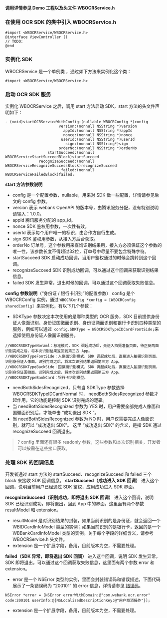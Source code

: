 **调用详情参见 Demo 工程以及头文件 WBOCRService.h**

### 在使用 OCR SDK 的类中引入 WBOCRService.h
```
#import <WBOCRService/WBOCRService.h>
@interface ViewController ()
// TODO:
@end
```

### 实例化 SDK
WBOCRService 是一个单例类 ，通过如下方法来实例化这个类：

```
#import <WBOCRService/WBOCRService.h>
```

### 启动 OCR SDK 服务
实例化 WBOCRService 之后，调用 start 方法启动 SDK，start 方法的头文件声明如下：

```
- (void)startOCRServiceWithConfig:(nullable WBOCRConfig *)config
                        version:(nonnull NSString *)version
                          appId:(nonnull NSString *)appId
                          nonce:(nonnull NSString *)nonce
                         userId:(nonnull NSString *)userId
                           sign:(nonnull NSString*)sign
                        orderNo:(nonnull NSString *)orderNo
                   startSucceed:(nonnull WBOCRServiceStartSucceedBlock)startSucceed
               recognizeSucceed:(nonnull WBOCRServiceRecognizeSuccessBlock)recognizeSucceed
                         failed:(nonnull WBOCRServiceFailedBlock)failed;
```

**start 方法参数说明**
- config 是一个配置参数，nullable，用来对 SDK 做一些配置，详情请参见后文的 config 参数。
- version 表示 webank OpenAPI 的版本号，由腾讯服务分配，没有特别说明请输入：1.0.0。
- appId 腾讯服务分配的 app_id。
- nonce SDK 鉴权用参数，一次性有效。
- userId 表示每个用户唯一的标识，由合作方自行生成。
- sign SDK 鉴权用参数，从接入方后台获取。
- orderNo 订单号，这个参数用来查询识别结果用，接入方必须保证这个参数的唯一性，该参数长度不得超过32位，订单号中尽量不要包含特殊字符。
- startSucceed SDK 启动成功回调，当用户鉴权通过的时候会跳转到这个回调。
- recognizeSucceed SDK 识别成功回调，可以通过这个回调来获取识别结果信息。
- failed SDK 发生异常，退出时候的回调，可以通过这个回调获取失败信息。

**config 参数说明**（“身份证 / 银行卡识别”的配置参数）
config 是个 WBOCRConfig 实例，通过 `WBOCRConfig *config = [WBOCRConfig sharedConfig] `来实例化，有以下几个参数：
- SDKType 参数决定本次使用的是哪种类型的 OCR 服务，SDK 目前提供身份证人像面识别、身份证国徽面识别、身份证两面识别和银行卡识别四种类型的服务，例如可以通过` config.SDKType = WBOCRSDKTypeIDCardFrontSide;`来选择使用身份证人像面识别服务。

```
//WBOCRSDKTypeNoraml：标准模式，SDK 调起成功后，先进入拍摄准备页面，待正反两面识别完成之后，将本次识别结果返回到第三方 App。
//WBOCRSDKTypeFontSide：人像面识别模式，SDK 调起成功后，直接进入拍摄识别页面，识别身份证人像面，识别完成之后，将本次识别结果返回第三方 App。
//WBOCRSDKTypeBackSide：国徽面识别模式，SDK 调起成功后，直接进入拍摄识别页面，识别身份证国徽面，识别完成之后，将本次识别结果返回第三方 App。
//WBOCRSDKTypeBankCard：银行卡识别模型。
```
- needBothSidesRecognized，只有当 SDKType 参数选择 WBOCRSDKTypeIDCardNormal 时， needBothSidesRecognized 参数才起作用，它的功能是控制 SDK 识别完成的逻辑。
 - 当 needBothSidesRecognized 参数为 YES 时，用户需要全部完成人像面和国徽面识别后，才能单击 “成功退出 SDK ”。
 - 当 needBothSidesRecognized 参数为 NO 时，用户仅需要完成人像面识别，就可以 “成功退出 SDK”。
 这里 “成功退出 SDK” 的含义，是指 SDK 通过 recognizeSucceed 回调退出。
>? config 里面还有很多 readonly 参数，这些参数和本次识别相关，开发者可以按需在这些接口获取。

### 处理 SDK 的回调信息
开发者通过 start 方法的 startSucceed、recognizeSucceed 和 failed 三个 block 来接收 SDK 回调信息。
**startSucceed（成功进入 SDK 回调）**
进入这个回调，说明当前用户已经通过 SDK 鉴权，应用成功进入 SDK 界面。

**recognizeSucceed（识别成功，即将退出 SDK 回调）**
进入这个回调，说明 SDK 已经识别成功，即将退出，回到 App 中的界面，这里面有两个参数 resultModel 和 extension。
- resultModel 是对识别结果的封装，如果当前识别的是身份证，就会返回一个 WBIDCardInfoModel 类型的实例；如果当前识别的是银行卡，返回的是一个 WBBankCardInfoModel 类型的实例。关于每个字段的详细含义，请参考 WBOCRService.h 头文件。
- extension 是一个扩展字段，备用，目前版本为空，不需要处理。
 
**failed（SDK 异常，即将退出 SDK 回调）**
进入这个回调，说明 SDK 发生异常，SDK 即将退出，可以通过这个回调获取失败信息，这里面有两个参数 error 和 extension。
- error 是一个 NSError 类型的实例，里面会封装错误码和错误描述，下面代码展示了一条错误码为 “200101” 的 error 信息，详情请参见 [错误码](https://cloud.tencent.com/document/product/1007/35856)。
```
NSError *error = [NSError errorWithDomain:@"com.webank.ocr.error" code:200101 userInfo:@{NSLocalizedDescriptionKey:@"用户取消操作"}];
```
- extension 是一个扩展字段，备用，目前版本为空，不需要处理。
